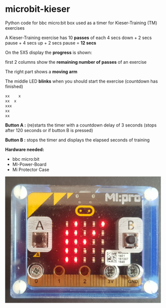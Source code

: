 # microbit-kieser
Python code for bbc micro:bit box used as a timer for Kieser-Training (TM) exercises


A Kieser-Training exercise has 10 **passes** of each  4 secs down + 2 secs pause + 4 secs up + 2 secs pause = **12 secs** 


On the 5X5 display the **progress** is shown:

first 2 columns show the **remaining number of passes** of an exercise

The right part shows a **moving arm**

The middle LED **blinks** when you should start the exercise (countdown has finished)

    xx    x
    xx  x 
    xxx
    xx
    xx 

**Button A :** (re)starts the timer with a countdown delay of 3 seconds 
           (stops after 120 seconds or if button B is pressed)

**Button B :** stops the timer and displays the elapsed seconds of training

**Hardware needed:**
* bbc micro:bit
* MI-Power-Board
* Mi Protector Case

![microbit running the microbit-kieser](microbit.jpg)
